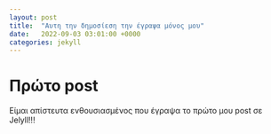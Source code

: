 ```yaml
---
layout: post
title:  "Αυτη την δημοσίεση την έγραψα μόνος μου"
date:   2022-09-03 03:01:00 +0000
categories: jekyll
---
```


# Πρώτο post
Είμαι απίστευτα ενθουσιασμένος που έγραψα το πρώτο μου post σε Jelyll!!! 
